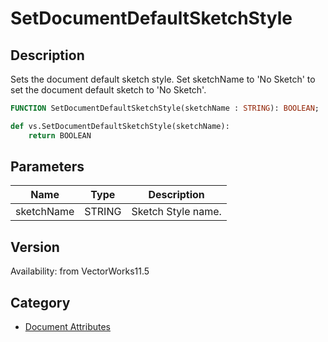 # SetDocumentDefaultSketchStyle

## Description
Sets the document default sketch style.  Set sketchName to 'No Sketch' to set the document default sketch to 'No Sketch'.

```pascal
FUNCTION SetDocumentDefaultSketchStyle(sketchName : STRING): BOOLEAN;
```

```python
def vs.SetDocumentDefaultSketchStyle(sketchName):
    return BOOLEAN
```

## Parameters
|Name|Type|Description|
|---|---|---|
|sketchName|STRING|Sketch Style name.|

## Version
Availability: from VectorWorks11.5

## Category
* [Document Attributes](../Categories/Document%20Attributes.md)
